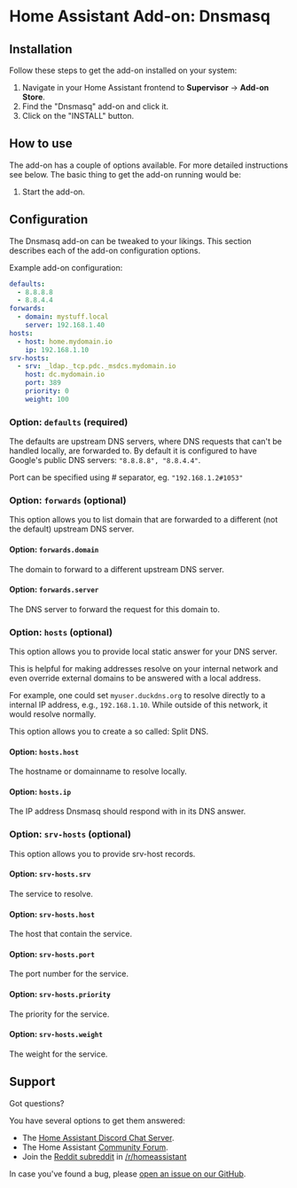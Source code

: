 # Home Assistant Add-on: Dnsmasq

## Installation

Follow these steps to get the add-on installed on your system:

1. Navigate in your Home Assistant frontend to **Supervisor** -> **Add-on Store**.
2. Find the "Dnsmasq" add-on and click it.
3. Click on the "INSTALL" button.

## How to use

The add-on has a couple of options available. For more detailed instructions
see below. The basic thing to get the add-on running would be:

1. Start the add-on.

## Configuration

The Dnsmasq add-on can be tweaked to your likings. This section
describes each of the add-on configuration options.

Example add-on configuration:

```yaml
defaults:
  - 8.8.8.8
  - 8.8.4.4
forwards:
  - domain: mystuff.local
    server: 192.168.1.40
hosts:
  - host: home.mydomain.io
    ip: 192.168.1.10
srv-hosts:
  - srv: _ldap._tcp.pdc._msdcs.mydomain.io
    host: dc.mydomain.io
    port: 389
    priority: 0
    weight: 100
```

### Option: `defaults` (required)

The defaults are upstream DNS servers, where DNS requests that can't
be handled locally, are forwarded to. By default it is configured to have
Google's public DNS servers: `"8.8.8.8", "8.8.4.4"`.

Port can be specified using # separator, eg. `"192.168.1.2#1053"`

### Option: `forwards` (optional)

This option allows you to list domain that are forwarded to a different
(not the default) upstream DNS server.

#### Option: `forwards.domain`

The domain to forward to a different upstream DNS server.

#### Option: `forwards.server`

The DNS server to forward the request for this domain to.

### Option: `hosts` (optional)

This option allows you to provide local static answer for your DNS server.

This is helpful for making addresses resolve on your internal network and
even override external domains to be answered with a local address.

For example, one could set `myuser.duckdns.org` to resolve directly to a
internal IP address, e.g., `192.168.1.10`. While outside of this network,
it would resolve normally.

This option allows you to create a so called: Split DNS.

#### Option: `hosts.host`

The hostname or domainname to resolve locally.

#### Option: `hosts.ip`

The IP address Dnsmasq should respond with in its DNS answer.

### Option: `srv-hosts` (optional)

This option allows you to provide srv-host records.

#### Option: `srv-hosts.srv`

The service to resolve.

#### Option: `srv-hosts.host`

The host that contain the service.

#### Option: `srv-hosts.port`

The port number for the service.

#### Option: `srv-hosts.priority`

The priority for the service.

#### Option: `srv-hosts.weight`

The weight for the service.

## Support

Got questions?

You have several options to get them answered:

- The [Home Assistant Discord Chat Server][discord].
- The Home Assistant [Community Forum][forum].
- Join the [Reddit subreddit][reddit] in [/r/homeassistant][reddit]

In case you've found a bug, please [open an issue on our GitHub][issue].

[discord]: https://discord.gg/c5DvZ4e
[forum]: https://community.home-assistant.io
[issue]: https://github.com/home-assistant/hassio-addons/issues
[reddit]: https://reddit.com/r/homeassistant
[repository]: https://github.com/hassio-addons/repository
